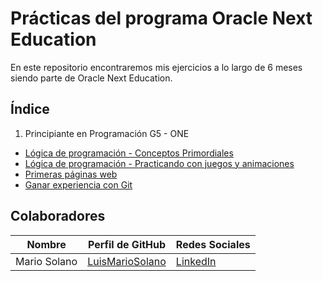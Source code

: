 # Prácticas del programa Oracle Next Education

En este repositorio encontraremos mis ejercicios a lo largo de 6 meses siendo parte de Oracle Next Education. 

## Índice
1. Principiante en Programación G5 - ONE
  - [Lógica de programación - Conceptos Primordiales](/L%C3%B3gica%20de%20programaci%C3%B3n-Conceptos%20primordiales/)
  - [Lógica de programación - Practicando con juegos y animaciones](/L%C3%B3gica%20de%20programaci%C3%B3n-Practicando%20con%20juegos%20y%20animaciones/)
  - [Primeras páginas web](/Primeras%20p%C3%A1ginas%20web/)
  - [Ganar experiencia con Git](/Gana%20experiencia%20con%20Git/)


## Colaboradores 

| Nombre             | Perfil de GitHub                                       | Redes Sociales                                                                       |
| ------------------ | ------------------------------------------------------ | ------------------------------------------------------------------------------------ |
| Mario Solano       | [LuisMarioSolano](https://github.com/LuisMarioSolano)  | [LinkedIn](https://www.linkedin.com/in/luis-mario-solano-garcia/)                    |
